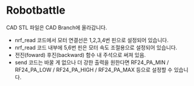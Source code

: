 # Robotbattle
CAD STL 파일은 CAD Branch에 올라갑니다.

* nrf_read 코드에서 모터 연결선은 1,2,3,4번 핀으로 설정되어 있습니다.
* nrf_read 코드 내부에 5,6번 핀은 모터 속도 조절용으로 설정되어 있습니다.
 * 전진(foward) 후진(backward) 함수 내 주석으로 써져 있음.
* send 코드는 바꿀 게 없으나 더 강한 출력을 원한다면 RF24_PA_MIN / RF24_PA_LOW / RF24_PA_HIGH / RF24_PA_MAX 등으로 설정할 수 있습니다.
